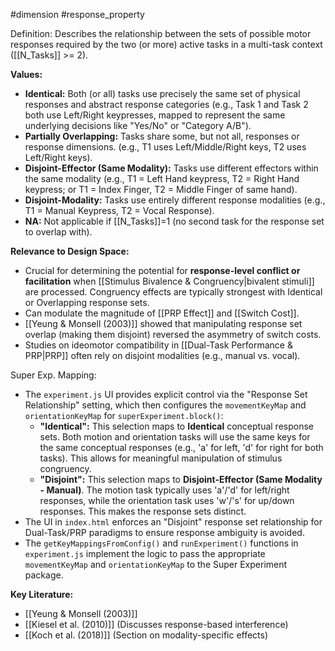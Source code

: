 #dimension #response_property

Definition: Describes the relationship between the sets of possible motor responses required by the two (or more) active tasks in a multi-task context ([[N_Tasks]] >= 2).

**Values:**

- **Identical:** Both (or all) tasks use precisely the same set of physical responses and abstract response categories (e.g., Task 1 and Task 2 both use Left/Right keypresses, mapped to represent the same underlying decisions like "Yes/No" or "Category A/B").
- **Partially Overlapping:** Tasks share some, but not all, responses or response dimensions. (e.g., T1 uses Left/Middle/Right keys, T2 uses Left/Right keys).
- **Disjoint-Effector (Same Modality):** Tasks use different effectors within the same modality (e.g., T1 = Left Hand keypress, T2 = Right Hand keypress; or T1 = Index Finger, T2 = Middle Finger of same hand).
- **Disjoint-Modality:** Tasks use entirely different response modalities (e.g., T1 = Manual Keypress, T2 = Vocal Response).
- **NA:** Not applicable if [[N_Tasks]]=1 (no second task for the response set to overlap with).

**Relevance to Design Space:**

- Crucial for determining the potential for **response-level conflict or facilitation** when [[Stimulus Bivalence & Congruency|bivalent stimuli]] are processed. Congruency effects are typically strongest with Identical or Overlapping response sets.
- Can modulate the magnitude of [[PRP Effect]] and [[Switch Cost]].
- [[Yeung & Monsell (2003)]] showed that manipulating response set overlap (making them disjoint) reversed the asymmetry of switch costs.
- Studies on ideomotor compatibility in [[Dual-Task Performance & PRP|PRP]] often rely on disjoint modalities (e.g., manual vs. vocal).

Super Exp. Mapping:
- The `experiment.js` UI provides explicit control via the "Response Set Relationship" setting, which then configures the `movementKeyMap` and `orientationKeyMap` for `superExperiment.block()`:
    - **"Identical":** This selection maps to **Identical** conceptual response sets. Both motion and orientation tasks will use the same keys for the same conceptual responses (e.g., 'a' for left, 'd' for right for both tasks). This allows for meaningful manipulation of stimulus congruency.
    - **"Disjoint":** This selection maps to **Disjoint-Effector (Same Modality - Manual)**. The motion task typically uses 'a'/'d' for left/right responses, while the orientation task uses 'w'/'s' for up/down responses. This makes the response sets distinct.
- The UI in `index.html` enforces an "Disjoint" response set relationship for Dual-Task/PRP paradigms to ensure response ambiguity is avoided.
- The `getKeyMappingsFromConfig()` and `runExperiment()` functions in `experiment.js` implement the logic to pass the appropriate `movementKeyMap` and `orientationKeyMap` to the Super Experiment package.

**Key Literature:**

- [[Yeung & Monsell (2003)]]
- [[Kiesel et al. (2010)]] (Discusses response-based interference)
- [[Koch et al. (2018)]] (Section on modality-specific effects)
